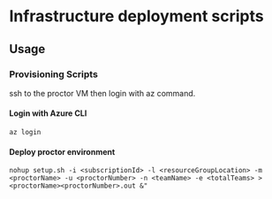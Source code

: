 # Infrastructure deployment scripts

## Usage

### Provisioning Scripts

ssh to the proctor VM then login with az command.

#### Login with Azure CLI

```shell
az login
```
#### Deploy proctor environment

```shell
nohup setup.sh -i <subscriptionId> -l <resourceGroupLocation> -m <proctorName> -u <proctorNumber> -n <teamName> -e <totalTeams> > <proctorName><proctorNumber>.out &"
```

